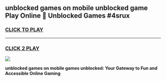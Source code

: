 
## unblocked games on mobile unblocked game Play Online 👋 Unblocked Games #4srux
<h3>
<a href="https://premium.freeplayer.one?title=unblocked_games_on_mobile&ref=21F">CLICK TO PLAY</a></h3>
<hr>

<h3>
<a href="https://premium.freeplayer.one?title=unblocked_games_on_mobile&ref=21F">CLICK 2 PLAY</a>
  
</h3>

<a href="https://premium.freeplayer.one?title=unblocked_games_on_mobile&ref=21F/"><img src="https://clearcache.store/games.png"></a>


**unblocked games on mobile games unblocked: Your Gateway to Fun and Accessible Online Gaming**

